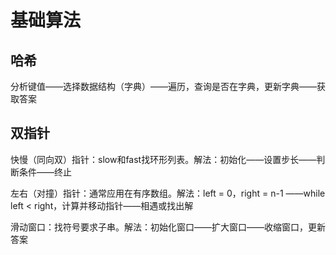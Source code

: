 # 基础算法
## 哈希
分析键值——选择数据结构（字典）——遍历，查询是否在字典，更新字典——获取答案

## 双指针
快慢（同向双）指针：slow和fast找环形列表。解法：初始化——设置步长——判断条件——终止

左右（对撞）指针：通常应用在有序数组。解法：left = 0，right = n-1 ——while left < right，计算并移动指针——相遇或找出解

滑动窗口：找符号要求子串。解法：初始化窗口——扩大窗口——收缩窗口，更新答案
